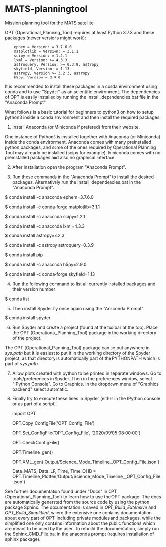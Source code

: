 # MATS-planningtool
Mission planning tool for the MATS satellite

OPT (Operational_Planning_Tool) requires at least Python 3.7.3 and these packages (newer versions might work):
    
    	ephem = Version: = 3.7.6.0
    	matplotlib = Version: = 3.1.1
    	scipy = Version: = 1.2.1
    	lxml = Version: >= 4.3.3
    	astroquery, Version: >= 0.3.9, astropy
    	skyfield, Version: = 1.13
		astropy, Version >= 3.2.3, astropy
		h5py, Version = 2.9.0
    
It is recommended to install these packages in a conda environment using conda and to use "Spyder" as an scientific environment. The dependencies of 
OPT is easily installed by running the Install_dependencies.bat file in the "Anaconda Prompt"

What follows is a basic tutorial for beginners to python3 on how to setup python3 inside a conda environment 
and then install the required packages.

1. Install Anaconda (or Miniconda if prefered) from their website. 

One instance of Python3 is installed together with Anaconda (or Miniconda) inside the conda environment.
Anaconda comes with many preinstalled python packages, and some of the ones required by Operational Planning
Tool may already be installed (scipy for example). Miniconda comes with no preinstalled packages and also no graphical interface.

2. After installation open the program "Anaconda Prompt".

3. Run these commands in the "Anaconda Prompt" to install the desired packages. Alternatively run the Install_dependencies.bat in the "Anaconda Prompt".

$ conda install -c anaconda ephem=3.7.6.0

$ conda install -c conda-forge matplotlib=3.1.1 

$ conda install -c anaconda scipy=1.2.1

$ conda install -c anaconda lxml=4.3.3

$ conda install astropy=3.2.3

$ conda install -c astropy astroquery=0.3.9

$ conda install pip

$ conda install -c anaconda h5py=2.9.0

$ conda install -c conda-forge skyfield=1.13


4. Run the following command to list all currently installed packages and their version number.

$ conda list

5. Then install Spyder by once again using the "Anaconda Prompt".

$ conda install spyder

6. Run Spyder and create a project (found at the toolbar at the top). Place the OPT (Operational_Planning_Tool) package in the working directory of the project.

The OPT (Operational_Planning_Tool) package can be put anywhere in *sys.path* but it is easiest to put it in the working directory
of the Spyder project, as that directory is automatically part of the PYTHONPATH which is part of *sys.path*.

7. Allow plots created with python to be printed in separate windows. Go to tools/preferences in Spyder. Then in the preferences window, select "IPython Console". Go to Graphics. In the dropdown menu of "Graphics backend" select automatic.

8. Finally try to execute these lines in Spyder (either in the IPython console or as part of a script).

    import OPT
    
    OPT.Copy_ConfigFile('OPT_Config_File')
    
    OPT.Set_ConfigFile('OPT_Config_File', '2020/09/05 08:00:00')
    
    OPT.CheckConfigFile()
    
    OPT.Timeline_gen()
    
    OPT.XML_gen('Output/Science_Mode_Timeline__OPT_Config_File.json')
	
	Data_MATS, Data_LP, Time, Time_OHB  = OPT.Timeline_Plotter('Output/Science_Mode_Timeline__OPT_Config_File.json')

See further documentation found under "Docs" in OPT (Operational_Planning_Tool) to learn how to use the OPT package. The docs are automatically generated from the source code 
by using the python package Sphinx. The documentation is saved in *OPT_Build_Extensive* and *OPT_Build_Simplified*, where the extensive one contains documentation about every part of OPT, 
including private modules and packages, while the simplified one only contains information about the public functions which are meant to be used by the user. To rebuild the documentation, simply 
run the Sphinx_CMD_File.bat in the anaconda prompt (requires installation of sphinx package).
